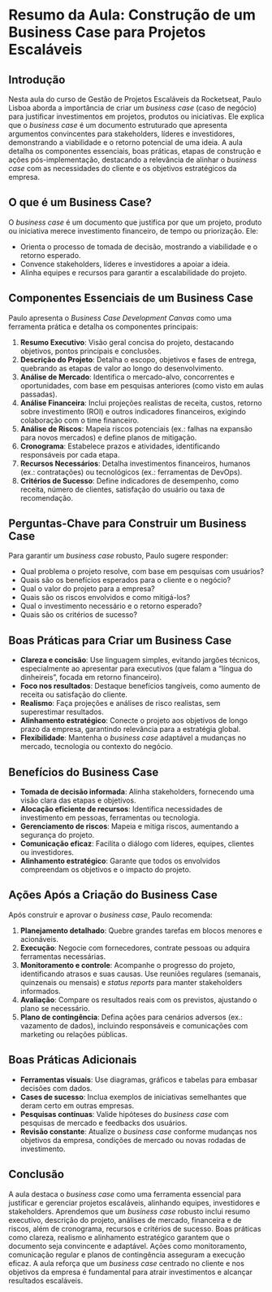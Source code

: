 # Resumo da Aula: Construção de um Business Case para Projetos Escaláveis

## Introdução
Nesta aula do curso de Gestão de Projetos Escaláveis da Rocketseat, Paulo Lisboa aborda a importância de criar um *business case* (caso de negócio) para justificar investimentos em projetos, produtos ou iniciativas. Ele explica que o *business case* é um documento estruturado que apresenta argumentos convincentes para stakeholders, líderes e investidores, demonstrando a viabilidade e o retorno potencial de uma ideia. A aula detalha os componentes essenciais, boas práticas, etapas de construção e ações pós-implementação, destacando a relevância de alinhar o *business case* com as necessidades do cliente e os objetivos estratégicos da empresa.

## O que é um Business Case?
O *business case* é um documento que justifica por que um projeto, produto ou iniciativa merece investimento financeiro, de tempo ou priorização. Ele:
- Orienta o processo de tomada de decisão, mostrando a viabilidade e o retorno esperado.
- Convence stakeholders, líderes e investidores a apoiar a ideia.
- Alinha equipes e recursos para garantir a escalabilidade do projeto.

## Componentes Essenciais de um Business Case
Paulo apresenta o *Business Case Development Canvas* como uma ferramenta prática e detalha os componentes principais:
1. **Resumo Executivo**: Visão geral concisa do projeto, destacando objetivos, pontos principais e conclusões.
2. **Descrição do Projeto**: Detalha o escopo, objetivos e fases de entrega, quebrando as etapas de valor ao longo do desenvolvimento.
3. **Análise de Mercado**: Identifica o mercado-alvo, concorrentes e oportunidades, com base em pesquisas anteriores (como visto em aulas passadas).
4. **Análise Financeira**: Inclui projeções realistas de receita, custos, retorno sobre investimento (ROI) e outros indicadores financeiros, exigindo colaboração com o time financeiro.
5. **Análise de Riscos**: Mapeia riscos potenciais (ex.: falhas na expansão para novos mercados) e define planos de mitigação.
6. **Cronograma**: Estabelece prazos e atividades, identificando responsáveis por cada etapa.
7. **Recursos Necessários**: Detalha investimentos financeiros, humanos (ex.: contratações) ou tecnológicos (ex.: ferramentas de DevOps).
8. **Critérios de Sucesso**: Define indicadores de desempenho, como receita, número de clientes, satisfação do usuário ou taxa de recomendação.

## Perguntas-Chave para Construir um Business Case
Para garantir um *business case* robusto, Paulo sugere responder:
- Qual problema o projeto resolve, com base em pesquisas com usuários?
- Quais são os benefícios esperados para o cliente e o negócio?
- Qual o valor do projeto para a empresa?
- Quais são os riscos envolvidos e como mitigá-los?
- Qual o investimento necessário e o retorno esperado?
- Quais são os critérios de sucesso?

## Boas Práticas para Criar um Business Case
- **Clareza e concisão**: Use linguagem simples, evitando jargões técnicos, especialmente ao apresentar para executivos (que falam a “língua do dinheireis”, focada em retorno financeiro).
- **Foco nos resultados**: Destaque benefícios tangíveis, como aumento de receita ou satisfação do cliente.
- **Realismo**: Faça projeções e análises de risco realistas, sem superestimar resultados.
- **Alinhamento estratégico**: Conecte o projeto aos objetivos de longo prazo da empresa, garantindo relevância para a estratégia global.
- **Flexibilidade**: Mantenha o *business case* adaptável a mudanças no mercado, tecnologia ou contexto do negócio.

## Benefícios do Business Case
- **Tomada de decisão informada**: Alinha stakeholders, fornecendo uma visão clara das etapas e objetivos.
- **Alocação eficiente de recursos**: Identifica necessidades de investimento em pessoas, ferramentas ou tecnologia.
- **Gerenciamento de riscos**: Mapeia e mitiga riscos, aumentando a segurança do projeto.
- **Comunicação eficaz**: Facilita o diálogo com líderes, equipes, clientes ou investidores.
- **Alinhamento estratégico**: Garante que todos os envolvidos compreendam os objetivos e o impacto do projeto.

## Ações Após a Criação do Business Case
Após construir e aprovar o *business case*, Paulo recomenda:
1. **Planejamento detalhado**: Quebre grandes tarefas em blocos menores e acionáveis.
2. **Execução**: Negocie com fornecedores, contrate pessoas ou adquira ferramentas necessárias.
3. **Monitoramento e controle**: Acompanhe o progresso do projeto, identificando atrasos e suas causas. Use reuniões regulares (semanais, quinzenais ou mensais) e *status reports* para manter stakeholders informados.
4. **Avaliação**: Compare os resultados reais com os previstos, ajustando o plano se necessário.
5. **Plano de contingência**: Defina ações para cenários adversos (ex.: vazamento de dados), incluindo responsáveis e comunicações com marketing ou relações públicas.

## Boas Práticas Adicionais
- **Ferramentas visuais**: Use diagramas, gráficos e tabelas para embasar decisões com dados.
- **Cases de sucesso**: Inclua exemplos de iniciativas semelhantes que deram certo em outras empresas.
- **Pesquisas contínuas**: Valide hipóteses do *business case* com pesquisas de mercado e feedbacks dos usuários.
- **Revisão constante**: Atualize o *business case* conforme mudanças nos objetivos da empresa, condições de mercado ou novas rodadas de investimento.

## Conclusão
A aula destaca o *business case* como uma ferramenta essencial para justificar e gerenciar projetos escaláveis, alinhando equipes, investidores e stakeholders. Aprendemos que um *business case* robusto inclui resumo executivo, descrição do projeto, análises de mercado, financeira e de riscos, além de cronograma, recursos e critérios de sucesso. Boas práticas como clareza, realismo e alinhamento estratégico garantem que o documento seja convincente e adaptável. Ações como monitoramento, comunicação regular e planos de contingência asseguram a execução eficaz. A aula reforça que um *business case* centrado no cliente e nos objetivos da empresa é fundamental para atrair investimentos e alcançar resultados escaláveis.